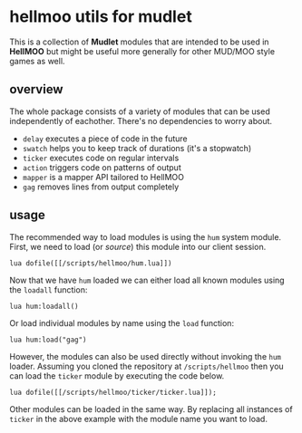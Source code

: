 # hellmoo utils for mudlet
This is a collection of **Mudlet** modules that are intended to be used in **HellMOO** but might be useful more generally for other MUD/MOO style games as well.

## overview
The whole package consists of a variety of modules that can be used independently of eachother. There's no dependencies to worry about.

* `delay` executes a piece of code in the future
* `swatch` helps you to keep track of durations (it's a stopwatch)
* `ticker` executes code on regular intervals
* `action` triggers code on patterns of output
* `mapper` is a mapper API tailored to HellMOO
* `gag` removes lines from output completely

## usage
The recommended way to load modules is using the `hum` system module. First, we need to load (or *source*) this module into our client session. 
```
lua dofile([[/scripts/hellmoo/hum.lua]])
```

Now that we have `hum` loaded we can either load all known modules using the `loadall` function:
```
lua hum:loadall()
```

Or load individual modules by name using the `load` function:
```
lua hum:load("gag")
```

However, the modules can also be used directly without invoking the `hum` loader. Assuming you cloned the repository at `/scripts/hellmoo` then you can load the `ticker` module by executing the code below.
```
lua dofile([[/scripts/hellmoo/ticker/ticker.lua]]);
```

Other modules can be loaded in the same way. By replacing all instances of `ticker` in the above example with the module name you want to load.